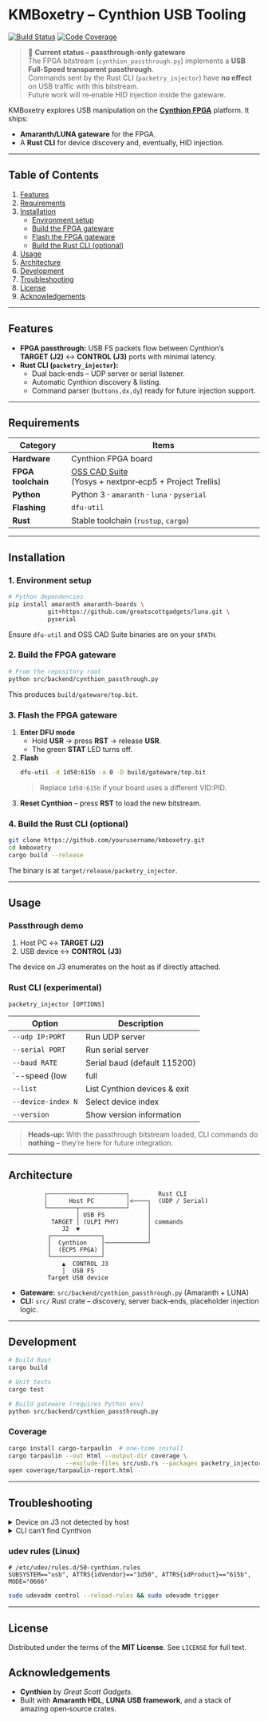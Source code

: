 # KMBoxetry – Cynthion USB Tooling

[![Build Status](https://github.com/yourusername/kmboxetry/actions/workflows/get_bitstream.yml/badge.svg)](https://github.com/yourusername/kmboxetry/actions/workflows/get_bitstream.yml)
[![Code Coverage](https://codecov.io/gh/yourusername/kmboxetry/branch/main/graph/badge.svg)](https://codecov.io/gh/yourusername/kmboxetry)

> 🚧 **Current status – passthrough‑only gateware**  
> The FPGA bitstream (`cynthion_passthrough.py`) implements a **USB Full‑Speed transparent passthrough**.  
> Commands sent by the Rust CLI (`packetry_injector`) have **no effect** on USB traffic with this bitstream.  
> Future work will re‑enable HID injection inside the gateware.

KMBoxetry explores USB manipulation on the **[Cynthion FPGA](https://greatscottgadgets.com/cynthion/)** platform. It ships:

- **Amaranth/LUNA gateware** for the FPGA.
- A **Rust CLI** for device discovery and, eventually, HID injection.

---

## Table of Contents

1. [Features](#features)
2. [Requirements](#requirements)
3. [Installation](#installation)
   - [Environment setup](#1-environment-setup)
   - [Build the FPGA gateware](#2-build-the-fpga-gateware)
   - [Flash the FPGA gateware](#3-flash-the-fpga-gateware)
   - [Build the Rust CLI (optional)](#4-build-the-rust-cli-optional)
4. [Usage](#usage)
5. [Architecture](#architecture)
6. [Development](#development)
7. [Troubleshooting](#troubleshooting)
8. [License](#license)
9. [Acknowledgements](#acknowledgements)

---

## Features

- **FPGA passthrough:** USB FS packets flow between Cynthion’s **TARGET (J2)** ↔ **CONTROL (J3)** ports with minimal latency.
- **Rust CLI (`packetry_injector`):**
  - Dual back‑ends – UDP server or serial listener.
  - Automatic Cynthion discovery & listing.
  - Command parser (`buttons,dx,dy`) ready for future injection support.

---

## Requirements

| Category          | Items                                                                                                                                          |
| ----------------- | ---------------------------------------------------------------------------------------------------------------------------------------------- |
| **Hardware**      | Cynthion FPGA board                                                                                                                             |
| **FPGA toolchain**| [OSS CAD Suite](https://github.com/YosysHQ/oss-cad-suite-build) (Yosys + nextpnr‑ecp5 + Project Trellis)                                         |
| **Python**        | Python 3 · `amaranth` · `luna` · `pyserial`                                                                                                     |
| **Flashing**      | `dfu-util`                                                                                                                                      |
| **Rust**          | Stable toolchain (`rustup`, `cargo`)                                                                                                            |

---

## Installation

### 1. Environment setup

```bash
# Python dependencies
pip install amaranth amaranth-boards \
           git+https://github.com/greatscottgadgets/luna.git \
           pyserial
```

Ensure `dfu-util` and OSS CAD Suite binaries are on your `$PATH`.

### 2. Build the FPGA gateware

```bash
# From the repository root
python src/backend/cynthion_passthrough.py
```

This produces `build/gateware/top.bit`.

### 3. Flash the FPGA gateware

1. **Enter DFU mode**  
   - Hold **USR** → press **RST** → release **USR**.  
   - The green **STAT** LED turns off.
2. **Flash**
   ```bash
   dfu-util -d 1d50:615b -a 0 -D build/gateware/top.bit
   ```
   > Replace `1d50:615b` if your board uses a different VID:PID.
3. **Reset Cynthion** – press **RST** to load the new bitstream.

### 4. Build the Rust CLI (optional)

```bash
git clone https://github.com/yourusername/kmboxetry.git
cd kmboxetry
cargo build --release
```

The binary is at `target/release/packetry_injector`.

---

## Usage

### Passthrough demo

1. Host PC ↔ **TARGET (J2)**  
2. USB device ↔ **CONTROL (J3)**  

The device on J3 enumerates on the host as if directly attached.

### Rust CLI (experimental)

```
packetry_injector [OPTIONS]
```

| Option | Description                      |
| ------ | -------------------------------- |
| `--udp IP:PORT`      | Run UDP server             |
| `--serial PORT`      | Run serial server          |
| `--baud RATE`        | Serial baud (default 115200) |
| `--speed {low|full|high}` | Intended USB speed (no effect yet) |
| `--list`             | List Cynthion devices & exit |
| `--device-index N`   | Select device index        |
| `--version`          | Show version information   |

> **Heads‑up:** With the passthrough bitstream loaded, CLI commands do **nothing** – they’re here for future integration.

---

## Architecture

```text
          ┌──────────────────────┐        Rust CLI
          │      Host PC         │<────┐  (UDP / Serial)
          └────────┬─────────────┘     │
                   │ USB FS            │
            TARGET │ (ULPI PHY)        │ commands
               J2  ▼                   │
           ┌──────────────┐            │
           │  Cynthion    │────────────┘
           │  (ECP5 FPGA) │
           └──────────────┘
               ▲  CONTROL J3
               │  USB FS
           Target USB device
```

- **Gateware:** `src/backend/cynthion_passthrough.py` (Amaranth + LUNA)
- **CLI:** `src/` Rust crate – discovery, server back‑ends, placeholder injection logic.

---

## Development

```bash
# Build Rust
cargo build

# Unit tests
cargo test

# Build gateware (requires Python env)
python src/backend/cynthion_passthrough.py
```

### Coverage

```bash
cargo install cargo-tarpaulin  # one‑time install
cargo tarpaulin --out Html --output-dir coverage \
                --exclude-files src/usb.rs --packages packetry_injector
open coverage/tarpaulin-report.html
```

---

## Troubleshooting

<details>
<summary>Device on J3 not detected by host</summary>

- Re‑flash the correct bitstream & reset Cynthion.
- Confirm cabling: Host ↔ J2, Device ↔ J3.
- Only Full‑/Low‑Speed devices are supported.
- Check power on J3.
- Verify Cynthion hardware integrity.
</details>

<details>
<summary>CLI can’t find Cynthion</summary>

- In passthrough mode the FPGA does **not** enumerate over USB. Discovery only works in DFU mode or with firmware exposing a VID:PID.
- Add udev rules (see below) and reconnect.
</details>

### udev rules (Linux)

```udev
# /etc/udev/rules.d/50-cynthion.rules
SUBSYSTEM=="usb", ATTRS{idVendor}=="1d50", ATTRS{idProduct}=="615b", MODE="0666"
```

```bash
sudo udevadm control --reload-rules && sudo udevadm trigger
```

---

## License

Distributed under the terms of the **MIT License**. See `LICENSE` for full text.

## Acknowledgements

- **Cynthion** by *Great Scott Gadgets*.
- Built with **Amaranth HDL**, **LUNA USB framework**, and a stack of amazing open‑source crates.

